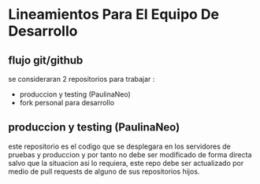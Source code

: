 # Lineamientos Para El Equipo De Desarrollo

## flujo git/github

se consideraran 2 repositorios para trabajar :

- produccion y testing (PaulinaNeo)
- fork personal para desarrollo


## produccion y testing (PaulinaNeo)

este repositorio es el codigo que se desplegara en los servidores de pruebas y produccion y por tanto no debe ser modificado de forma directa salvo que la situacion asi lo requiera, este repo debe ser actualizado por medio de pull requests de alguno de sus repositorios hijos.

